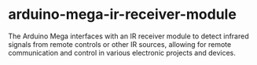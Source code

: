 # arduino-mega-ir-receiver-module
The Arduino Mega interfaces with an IR receiver module to detect infrared signals from remote controls or other IR sources, allowing for remote communication and control in various electronic projects and devices.
